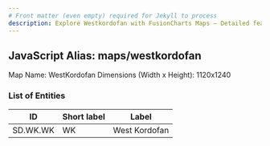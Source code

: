 ```yaml
---
# Front matter (even empty) required for Jekyll to process
description: Explore Westkordofan with FusionCharts Maps – Detailed features for seamless integration. Try now & enhance your data visualization today! 
---
```


## JavaScript Alias: maps/westkordofan

Map Name: WestKordofan
Dimensions (Width x Height): 1120x1240

### List of Entities

| ID      | Short label | Label                   |
| ------- | ----------- | ----------------------- |
|SD.WK.WK|WK|West Kordofan|

